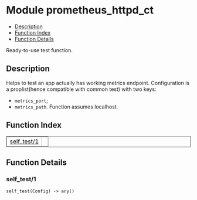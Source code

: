 

# Module prometheus_httpd_ct #
* [Description](#description)
* [Function Index](#index)
* [Function Details](#functions)

Ready-to-use test function.

<a name="description"></a>

## Description ##
Helps to test an app actually has working metrics endpoint.
Configuration is a proplist(hence compatible with common test) with two keys:
- `metrics_port`;
- `metrics_path`.
Function assumes localhost.<a name="index"></a>

## Function Index ##


<table width="100%" border="1" cellspacing="0" cellpadding="2" summary="function index"><tr><td valign="top"><a href="#self_test-1">self_test/1</a></td><td></td></tr></table>


<a name="functions"></a>

## Function Details ##

<a name="self_test-1"></a>

### self_test/1 ###

`self_test(Config) -> any()`

